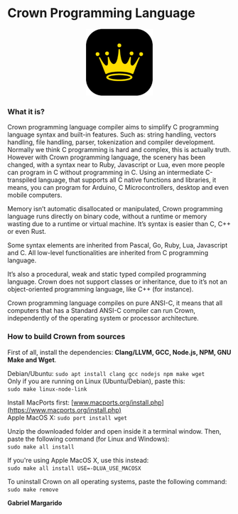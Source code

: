 # Crown Programming Language

<center><img src="assets/crown-modern-icon.png" width="150px"></center>

### What it is?
Crown programming language compiler aims to simplify C programming language syntax and built-in features. Such as: string handling, vectors handling, file handling, parser, tokenization and compiler development. Normally we think C programming is hard and complex, this is actually truth. However with Crown programming language, the scenery has been changed, with a syntax near to Ruby, Javascript or Lua, even more people can program in C without programming in C. Using an intermediate C-transpiled language, that supports all C native functions and libraries, it means, you can program for Arduino, C Microcontrollers, desktop and even mobile computers.


Memory isn’t automatic disallocated or manipulated, Crown programming language runs directly on binary code, without a runtime or memory wasting due to a runtime or virtual machine. It’s syntax is easier than C, C++ or even Rust.

Some syntax elements are inherited from Pascal, Go, Ruby, Lua, Javascript and C. All low-level functionalities are inherited from C programming language.

It’s also a procedural, weak and static typed compiled programming language. Crown does not support classes or inheritance, due to it’s not an object-oriented programming language, like C++ (for instance).

Crown programming language compiles on pure ANSI-C, it means that all computers that has a Standard ANSI-C compiler can run Crown, independently of the operating system or processor architecture.


### How to build Crown from sources

First of all, install the dependencies: **Clang/LLVM, GCC, Node.js, NPM, GNU Make and Wget**.   

Debian/Ubuntu: `sudo apt install clang gcc nodejs npm make wget`  
Only if you are running on Linux (Ubuntu/Debian), paste this:   
`sudo make linux-node-link`  


Install MacPorts first: [www.macports.org/install.php](https://www.macports.org/install.php)  
Apple MacOS X: `sudo port install wget`  


Unzip the downloaded folder and open inside it a terminal window.
Then, paste the following command (for Linux and Windows):  
`sudo make all install`

If you're using Apple MacOS X, use this instead:  
`sudo make all install USE=-DLUA_USE_MACOSX`

To uninstall Crown on all operating systems, paste the following command:  
`sudo make remove`
  
  
**Gabriel Margarido**